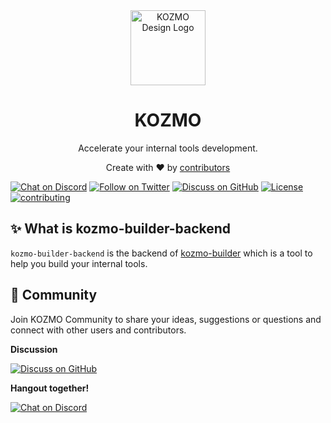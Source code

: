 <div align="center">
    <img alt="KOZMO Design Logo" width="120px" height="120px" src="https://github.com/kozmoai/.github/blob/main/assets/images/kozmo-logo.svg"/>
</div>

<h1 align="center">KOZMO</h1>

<p align="center">Accelerate your internal tools development.</p>

<div align="center">
  <p>Create with ❤︎ by <a href="https://github.com/kozmoai/builder-backend/graphs/contributors">contributors</a></p>
</div>

[![Chat on Discord](https://img.shields.io/badge/chat-Discord-7289DA?logo=discord)](https://discord.gg/kozmoai)
[![Follow on Twitter](https://img.shields.io/badge/Twitter-1DA1F2?logo=twitter&logoColor=white)](https://twitter.com/kozmoaiHQ)
[![Discuss on GitHub](https://img.shields.io/badge/discussions-GitHub-333333?logo=github)](https://github.com/orgs/kozmoai/discussions)
[![License](https://img.shields.io/badge/License-Apache_2.0-blue.svg)](./LICENSE)
[![contributing](https://badgen.net/badge/PRs/Welcome/green?icon=storybook)](./CONTRIBUTING.md)

## ✨ What is kozmo-builder-backend

`kozmo-builder-backend` is the backend of [kozmo-builder](https://github.com/kozmoai/kozmo-builder) which is a tool to help you build your internal tools.

## 💬 Community

Join KOZMO Community to share your ideas, suggestions or questions and connect with other users and contributors.

<b>Discussion</b>

[![Discuss on GitHub](https://img.shields.io/badge/discussions-GitHub-333333?logo=github)](https://github.com/orgs/kozmoai/discussions)

<b>Hangout together!</b>

[![Chat on Discord](https://img.shields.io/badge/chat-Discord-7289DA?logo=discord)](https://discord.gg/kozmoai)

